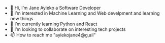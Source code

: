 - 👋 Hi, I’m Jane Ayieko a Software Developer
- 👀 I’m interested in Machine Learning and Web develpment and learning new things
- 🌱 I’m currently learning Python and React
- 💞️ I’m looking to collaborate on interesting tech projects
- 📫 How to reach me "ayiekojane4@g,ail"

<!---
AyiekoJane/AyiekoJane is a ✨ special ✨ repository because its `README.md` (this file) appears on your GitHub profile.
You can click the Preview link to take a look at your changes.
--->
